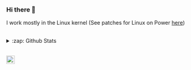 ### Hi there 👋

I work mostly in the Linux kernel (See patches for Linux on Power
[here](https://patchwork.ozlabs.org/project/linuxppc-dev/list/?series=&submitter=71831&state=3&q=&archive=both))

<!-- BLOG-POST-LIST:START -->
<!-- BLOG-POST-LIST:END -->

<br />

<details>
<summary>:zap: Github Stats</summary>

<img align="left" alt="Santosh's Github Stats" src="https://github-readme-stats.codestackr.vercel.app/api?username=santoshs&show_icons=true&hide_border=true" />

</details>

<br />

[<img align="left" alt="santoshs | LinkedIn" width="22px"
src="https://cdn.jsdelivr.net/npm/simple-icons@v3/icons/linkedin.svg"/>][linkedin]

[linkedin]: https://www.linkedin.com/in/santoshsivaraj/
